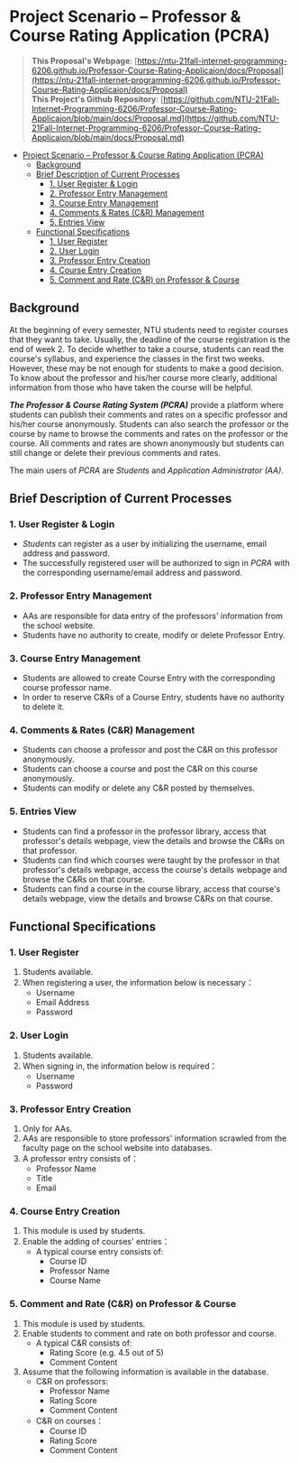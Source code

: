 # Project Scenario – Professor & Course Rating Application (PCRA)

> **This Proposal's Webpage**: [https://ntu-21fall-internet-programming-6206.github.io/Professor-Course-Rating-Applicaion/docs/Proposal](https://ntu-21fall-internet-programming-6206.github.io/Professor-Course-Rating-Applicaion/docs/Proposal)</br>
> **This Project's Github Repository**: [https://github.com/NTU-21Fall-Internet-Programming-6206/Professor-Course-Rating-Applicaion/blob/main/docs/Proposal.md](https://github.com/NTU-21Fall-Internet-Programming-6206/Professor-Course-Rating-Applicaion/blob/main/docs/Proposal.md)

- [Project Scenario – Professor & Course Rating Application (PCRA)](#project-scenario--professor--course-rating-application-pcra)
  - [Background](#background)
  - [Brief Description of Current Processes](#brief-description-of-current-processes)
    - [1. User Register & Login](#1-user-register--login)
    - [2. Professor Entry Management](#2-professor-entry-management)
    - [3. Course Entry Management](#3-course-entry-management)
    - [4. Comments & Rates (C&R) Management](#4-comments--rates-cr-management)
    - [5. Entries View](#5-entries-view)
  - [Functional Specifications](#functional-specifications)
    - [1. User Register](#1-user-register)
    - [2. User Login](#2-user-login)
    - [3. Professor Entry Creation](#3-professor-entry-creation)
    - [4. Course Entry Creation](#4-course-entry-creation)
    - [5. Comment and Rate (C&R) on Professor & Course](#5-comment-and-rate-cr-on-professor--course)

## Background

At the beginning of every semester, NTU students need to register courses that they want to take. Usually, the deadline of the course registration is the end of week 2. To decide whether to take a course, students can read the course's syllabus, and experience the classes in the first two weeks. However, these may be not enough for students to make a good decision. To know about the professor and his/her course more clearly, additional information from those who have taken the course will be helpful.

***The Professor & Course Rating System (PCRA)*** provide a platform where students can publish their comments and rates on a specific professor and his/her course anonymously. Students can also search the professor or the course by name to browse the comments and rates on the professor or the course. All comments and rates are shown anonymously but students can still change or delete their previous comments and rates. 

The main users of *PCRA* are *Students* and *Application Administrator (AA)*.


## Brief Description of Current Processes

### 1. User Register & Login

- *Students* can register as a user by initializing the username, email address and password.
- The successfully registered user will be authorized to sign in *PCRA* with the corresponding username/email address and password.

### 2. Professor Entry Management

- AAs are responsible for data entry of the professors' information from the school website.
- Students have no authority to create, modify or delete Professor Entry.

### 3. Course Entry Management

- Students are allowed to create Course Entry with the corresponding course professor name.
- In order to reserve C&Rs of a Course Entry, students have no authority to delete it.

### 4. Comments & Rates (C&R) Management

- Students can choose a professor and post the C&R on this professor anonymously.
- Students can choose a course and post the C&R on this course anonymously.
- Students can modify or delete any C&R posted by themselves.

### 5. Entries View

- Students can find a professor in the professor library, access that professor's details webpage, view the details and browse the C&Rs on that professor.
- Students can find which courses were taught by the professor in that professor's details webpage, access the course's details webpage and browse the C&Rs on that course.
- Students can find a course in the course library, access that course's details webpage, view the details and browse C&Rs on that course.

## Functional Specifications

### 1. User Register

1. Students available.
2. When registering a user, the information below is necessary：
   - Username
   - Email Address
   - Password

### 2. User Login

1. Students available.
2. When signing in, the information below is required：
   - Username
   - Password

### 3. Professor Entry Creation

1. Only for AAs.
2. AAs are responsible to store professors' information scrawled from the faculty page on the school website into databases.
3. A professor entry consists of：
   - Professor Name
   - Title
   - Email

### 4. Course Entry Creation

1. This module is used by students.
2. Enable the adding of courses' entries：
   - A typical course entry consists of:
      - Course ID
      - Professor Name
      - Course Name

### 5. Comment and Rate (C&R) on Professor & Course

1. This module is used by students.
2. Enable students to comment and rate on both professor and course.
   - A typical C&R consists of:
      - Rating Score (e.g. 4.5 out of 5)
      - Comment Content
3. Assume that the following information is available in the database.
   - C&R on professors:
      - Professor Name
      - Rating Score
      - Comment Content
   - C&R on courses：
      - Course ID
      - Rating Score
      - Comment Content